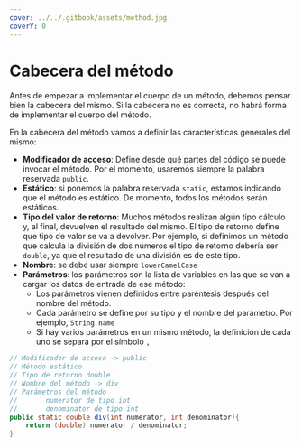 ```yaml
---
cover: ../../.gitbook/assets/method.jpg
coverY: 0
---
```


# Cabecera del método

Antes de empezar a implementar el cuerpo de un método, debemos pensar bien la cabecera del mismo. Si la cabecera no es correcta, no habrá forma de implementar el cuerpo del método.

En la cabecera del método vamos a definir las características generales del mismo:

* **Modificador de acceso**: Define desde qué partes del código se puede invocar el método. Por el momento, usaremos siempre la palabra reservada `public`.
* **Estático**: si ponemos la palabra reservada `static`, estamos indicando que el método es estático. De momento, todos los métodos serán estáticos.
* **Tipo del valor de retorno**: Muchos métodos realizan algún tipo cálculo y, al final, devuelven el resultado del mismo. El tipo de retorno define que tipo de valor se va a devolver. Por ejemplo, si definimos un método que calcula la división de dos números el tipo de retorno debería ser `double`, ya que el resultado de una división es de este tipo.
* **Nombre**: se debe usar siempre `lowerCamelCase`
* **Parámetros**: los parámetros son la lista de variables en las que se van a cargar los datos de entrada de ese método:
  * &#x20;Los parámetros vienen definidos entre paréntesis después del nombre del método.&#x20;
  * Cada parámetro se define por su tipo y el nombre del parámetro. Por ejemplo, `String name`
  * Si hay varios parámetros en un mismo método, la definición de cada uno se separa por el símbolo `,`

```java
// Modificador de acceso -> public
// Método estático
// Tipo de retorno double
// Nombre del método -> div
// Parámetros del método
//       numerator de tipo int
//       denominator de tipo int
public static double div(int numerator, int denominator){
    return (double) numerator / denominator;
}
```
